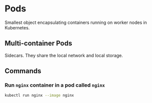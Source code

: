 # Pods

Smallest object encapsulating containers running on worker nodes in Kubernetes.

## Multi-container Pods

Sidecars. They share the local network and local storage.

## Commands

### Run `nginx` container in a pod called `nginx`
```bash
kubectl run nginx --image nginx
```
